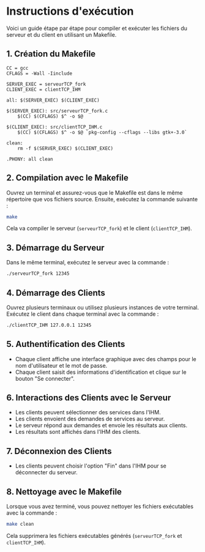 # Instructions d'exécution

Voici un guide étape par étape pour compiler et exécuter les fichiers du serveur et du client en utilisant un Makefile.

## 1. Création du Makefile

```make
CC = gcc
CFLAGS = -Wall -Iinclude

SERVER_EXEC = serveurTCP_fork
CLIENT_EXEC = clientTCP_IHM

all: $(SERVER_EXEC) $(CLIENT_EXEC)

$(SERVER_EXEC): src/serveurTCP_fork.c
	$(CC) $(CFLAGS) $^ -o $@

$(CLIENT_EXEC): src/clientTCP_IHM.c
	$(CC) $(CFLAGS) $^ -o $@ `pkg-config --cflags --libs gtk+-3.0`

clean:
	rm -f $(SERVER_EXEC) $(CLIENT_EXEC)

.PHONY: all clean
```

## 2. Compilation avec le Makefile

Ouvrez un terminal et assurez-vous que le Makefile est dans le même répertoire que vos fichiers source. Ensuite, exécutez la commande suivante :

```bash
make
```

Cela va compiler le serveur (`serveurTCP_fork`) et le client (`clientTCP_IHM`).

## 3. Démarrage du Serveur

Dans le même terminal, exécutez le serveur avec la commande :

```bash
./serveurTCP_fork 12345
```

## 4. Démarrage des Clients

Ouvrez plusieurs terminaux ou utilisez plusieurs instances de votre terminal. Exécutez le client dans chaque terminal avec la commande :

```bash
./clientTCP_IHM 127.0.0.1 12345
```

## 5. Authentification des Clients

- Chaque client affiche une interface graphique avec des champs pour le nom d'utilisateur et le mot de passe.
- Chaque client saisit des informations d'identification et clique sur le bouton "Se connecter".

## 6. Interactions des Clients avec le Serveur

- Les clients peuvent sélectionner des services dans l'IHM.
- Les clients envoient des demandes de services au serveur.
- Le serveur répond aux demandes et envoie les résultats aux clients.
- Les résultats sont affichés dans l'IHM des clients.

## 7. Déconnexion des Clients

- Les clients peuvent choisir l'option "Fin" dans l'IHM pour se déconnecter du serveur.

## 8. Nettoyage avec le Makefile

Lorsque vous avez terminé, vous pouvez nettoyer les fichiers exécutables avec la commande :

```bash
make clean
```

Cela supprimera les fichiers exécutables générés (`serveurTCP_fork` et `clientTCP_IHM`).
